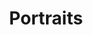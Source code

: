 ---
layout: gallery
title: Portraits
photos:
  - title: Portrait of a woman
    location: ''
    url: "/assets/photos/DSC02341.jpg"

  - title: Lady Justice by Felicity Bianca
    caption: Subject and art direction by Felicity Bianca
    url: "/assets/photos/DSC01426-Edits.jpg"

  - title: Pregnancy shoot
    location: ''
    url: "/assets/photos/DSC03377-Exposure.jpg"

  - title: Outdoor portrait of a young woman
    location: ''
    url: "/assets/photos/DSC07372.jpg"

  - title: Portrait of a girl
    location: ''
    url: "/assets/photos/DSC02404.jpg"

  - title: Portrait of a young woman
    location: ''
    url: "/assets/photos/DSC05478.jpg"

  - title: Engagement shoot
    location: ''
    url: "/assets/photos/DSC03403.jpg"

  - title: Pregnancy shoot
    year: ''
    location: ''
    url: "/assets/photos/DSC03383-Exposure.jpg"

  - title: Fitness Model
    caption: ''
    url: "/assets/photos/DSC00405-Provia.jpg"
---